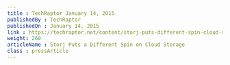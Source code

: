 ```yaml
---
title : TechRaptor January 14, 2015
publishedBy : TechRaptor
publishedOn : January 14, 2015
link : https://techraptor.net/content/storj-puts-different-spin-cloud-storage
weight: 260
articleName : Storj Puts a Different Spin on Cloud Storage
class : pressArticle
---
```

